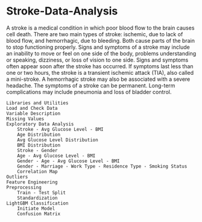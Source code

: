 # Stroke-Data-Analysis
A stroke is a medical condition in which poor blood flow to the brain causes cell death. There are two main types of stroke: ischemic, due to lack of blood flow, and hemorrhagic, due to bleeding. Both cause parts of the brain to stop functioning properly. Signs and symptoms of a stroke may include an inability to move or feel on one side of the body, problems understanding or speaking, dizziness, or loss of vision to one side. Signs and symptoms often appear soon after the stroke has occurred. If symptoms last less than one or two hours, the stroke is a transient ischemic attack (TIA), also called a mini-stroke. A hemorrhagic stroke may also be associated with a severe headache. The symptoms of a stroke can be permanent. Long-term complications may include pneumonia and loss of bladder control.

    Libraries and Utilities
    Load and Check Data
    Variable Description
    Missing Values
    Exploratory Data Analysis
        Stroke - Avg Glucose Level - BMI
        Age Distribution
        Avg Glucose Level Distribution
        BMI Distribution
        Stroke - Gender
        Age - Avg Glucose Level - BMI
        Gender - Age - Avg Glucose Level - BMI
        Gender - Marriage - Work Type - Residence Type - Smoking Status
        Correlation Map
    Outliers
    Feature Engineering
    Preprocessing
        Train - Test Split
        Standardization
    LightGBM Classification
        Initiate Model
        Confusion Matrix
